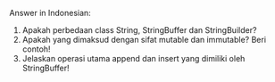 Answer in Indonesian:
1. Apakah perbedaan class String, StringBuffer dan StringBuilder? 
2. Apakah yang dimaksud dengan sifat mutable dan immutable? Beri contoh! 
3. Jelaskan operasi utama append dan insert yang dimiliki oleh StringBuffer!  
